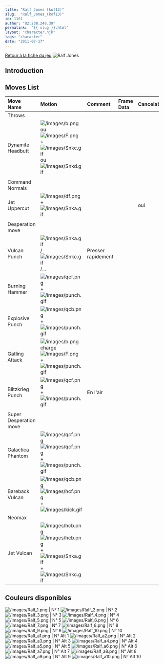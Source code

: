 ```yaml
---
title: "Ralf Jones (kof13)"
slug:  "Ralf_Jones_(kof13)"
id: 1101
author: "82.238.249.39"
permalink:  "{{ slug }}.html"
layout: "character.njk"
tags: "character"
date: "2011-07-17"
---
```


[Retour à la fiche du
jeu](http://basgrospoing.fr/wiki/index.php?title=The_King_of_Fighters_XIII)
![Ralf Jones](/images/Ralfkof13.gif "Ralf Jones")

## Introduction

## Moves List

| Move Name              | Motion                                                                                                                                                         | Comment            | Frame Data | Cancelable | Damage LOW/HIGH/EX |
|:-----------------------|:---------------------------------------------------------------------------------------------------------------------------------------------------------------|:-------------------|:-----------|:-----------|:-------------------|
| Throws                 |                                                                                                                                                                |                    |            |            |                    |
| Dynamite Headbutt      | ![](/images/b.png "/images/b.png")ou ![](/images/F.png "/images/F.png") + ![](/images/Snkc.gif "/images/Snkc.gif") ou ![](/images/Snkd.gif "/images/Snkd.gif") |                    |            |            | 100                |
|                        |                                                                                                                                                                |                    |            |            |                    |
| Command Normals        |                                                                                                                                                                |                    |            |            |                    |
| Jet Uppercut           | ![](/images/df.png "/images/df.png") + ![](/images/Snka.gif "/images/Snka.gif")                                                                                |                    |            | oui        | 65                 |
|                        |                                                                                                                                                                |                    |            |            |                    |
| Desperation move       |                                                                                                                                                                |                    |            |            |                    |
| Vulcan Punch           | ![](/images/Snka.gif "/images/Snka.gif")/![](/images/Snkc.gif "/images/Snkc.gif")/...                                                                          | Presser rapidement |            |            |                    |
| Burning Hammer         | ![](/images/qcf.png "/images/qcf.png") + ![](/images/punch.gif "/images/punch.gif")                                                                            |                    |            |            |                    |
| Explosive Punch        | ![](/images/qcb.png "/images/qcb.png") + ![](/images/punch.gif "/images/punch.gif")                                                                            |                    |            |            |                    |
| Gatling Attack         | ![](/images/b.png "/images/b.png")charge![](/images/F.png "/images/F.png") + ![](/images/punch.gif "/images/punch.gif")                                        |                    |            |            |                    |
| Blitzkrieg Punch       | ![](/images/qcf.png "/images/qcf.png") +![](/images/punch.gif "/images/punch.gif")                                                                             | En l'air           |            |            |                    |
|                        |                                                                                                                                                                |                    |            |            |                    |
| Super Desperation move |                                                                                                                                                                |                    |            |            |                    |
| Galactica Phantom      | ![](/images/qcf.png "/images/qcf.png")![](/images/qcf.png "/images/qcf.png") + ![](/images/punch.gif "/images/punch.gif")                                      |                    |            |            |                    |
| Bareback Vulcan        | ![](/images/qcb.png "/images/qcb.png")![](/images/hcf.png "/images/hcf.png") + ![](/images/kick.gif "/images/kick.gif")                                        |                    |            |            |                    |
| Neomax                 |                                                                                                                                                                |                    |            |            |                    |
| Jet Vulcan             | ![](/images/hcb.png "/images/hcb.png")![](/images/hcb.png "/images/hcb.png")+![](/images/Snka.gif "/images/Snka.gif")+![](/images/Snkc.gif "/images/Snkc.gif") |                    |            |            |                    |

## Couleurs disponibles

![](/images/Ralf_1.png "/images/Ralf_1.png") \| N° 1
![](/images/Ralf_2.png "/images/Ralf_2.png") \| N° 2
![](/images/Ralf_3.png "/images/Ralf_3.png") \| N° 3
![](/images/Ralf_4.png "/images/Ralf_4.png") \| N° 4
![](/images/Ralf_5.png "/images/Ralf_5.png") \| N° 5
![](/images/Ralf_6.png "/images/Ralf_6.png") \| N° 6
![](/images/Ralf_7.png "/images/Ralf_7.png") \| N° 7
![](/images/Ralf_8.png "/images/Ralf_8.png") \| N° 8
![](/images/Ralf_9.png "/images/Ralf_9.png") \| N° 9
![](/images/Ralf_10.png "/images/Ralf_10.png") \| N° 10
![](/images/Ralf_a1.png "/images/Ralf_a1.png") \| N° Alt 1
![](/images/Ralf_a2.png "/images/Ralf_a2.png") \| N° Alt 2
![](/images/Ralf_a3.png "/images/Ralf_a3.png") \| N° Alt 3
![](/images/Ralf_a4.png "/images/Ralf_a4.png") \| N° Alt 4
![](/images/Ralf_a5.png "/images/Ralf_a5.png") \| N° Alt 5
![](/images/Ralf_a6.png "/images/Ralf_a6.png") \| N° Alt 6
![](/images/Ralf_a7.png "/images/Ralf_a7.png") \| N° Alt 7
![](/images/Ralf_a8.png "/images/Ralf_a8.png") \| N° Alt 8
![](/images/Ralf_a9.png "/images/Ralf_a9.png") \| N° Alt 9
![](/images/Ralf_a10.png "/images/Ralf_a10.png") \| N° Alt 10
